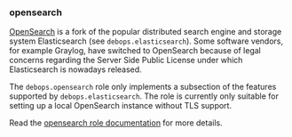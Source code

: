 ### opensearch

[OpenSearch](https://www.opensearch.org/) is a fork of the popular
distributed search engine and storage system Elasticsearch (see
`debops.elasticsearch`). Some software vendors, for example Graylog,
have switched to OpenSearch because of legal concerns regarding the
Server Side Public License under which Elasticsearch is nowadays
released.

The `debops.opensearch` role only implements a subsection of the
features supported by `debops.elasticsearch`. The role is currently only
suitable for setting up a local OpenSearch instance without TLS support.

Read the [opensearch role documentation](https://docs.debops.org/en/master/ansible/roles/opensearch/) for more details.
